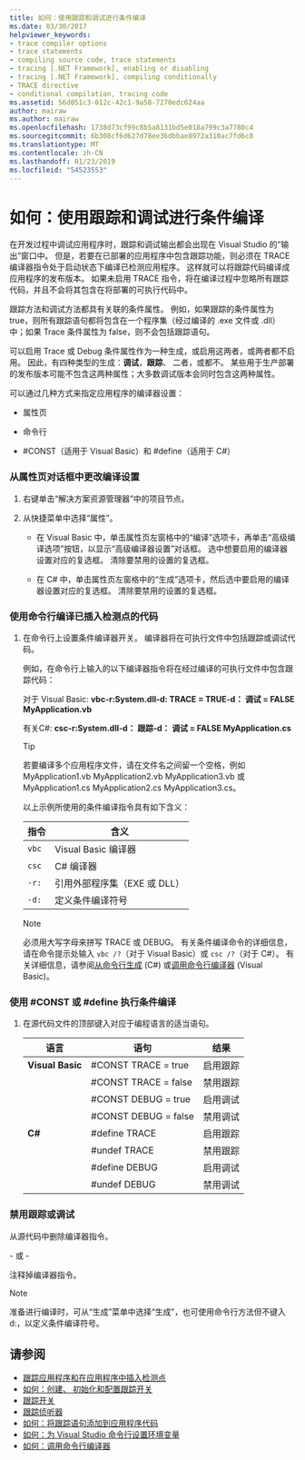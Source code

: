 ```yaml
---
title: 如何：使用跟踪和调试进行条件编译
ms.date: 03/30/2017
helpviewer_keywords:
- trace compiler options
- trace statements
- compiling source code, trace statements
- tracing [.NET Framework], enabling or disabling
- tracing [.NET Framework], compiling conditionally
- TRACE directive
- conditional compilation, tracing code
ms.assetid: 56d051c3-012c-42c1-9a58-7270edc624aa
author: mairaw
ms.author: mairaw
ms.openlocfilehash: 1738d73cf99c8b5a8131bd5e018a799c3a7780c4
ms.sourcegitcommit: 6b308cf6d627d78ee36dbbae8972a310ac7fd6c8
ms.translationtype: MT
ms.contentlocale: zh-CN
ms.lasthandoff: 01/23/2019
ms.locfileid: "54523553"
---
```

# <a name="how-to-compile-conditionally-with-trace-and-debug"></a>如何：使用跟踪和调试进行条件编译
在开发过程中调试应用程序时，跟踪和调试输出都会出现在 Visual Studio 的“输出”窗口中。 但是，若要在已部署的应用程序中包含跟踪功能，则必须在 TRACE 编译器指令处于启动状态下编译已检测应用程序。 这样就可以将跟踪代码编译成应用程序的发布版本。 如果未启用 TRACE 指令，将在编译过程中忽略所有跟踪代码，并且不会将其包含在将部署的可执行代码中。  
  
 跟踪方法和调试方法都具有关联的条件属性。 例如，如果跟踪的条件属性为 true，则所有跟踪语句都将包含在一个程序集（经过编译的 .exe 文件或 .dll）中；如果 Trace 条件属性为 false，则不会包括跟踪语句。  
  
 可以启用 Trace 或 Debug 条件属性作为一种生成，或启用这两者，或两者都不启用。 因此，有四种类型的生成：**调试**，**跟踪**、 二者，或都不。 某些用于生产部署的发布版本可能不包含这两种属性；大多数调试版本会同时包含这两种属性。  
  
 可以通过几种方式来指定应用程序的编译器设置：  
  
-   属性页  
  
-   命令行  
  
-   #CONST（适用于 Visual Basic）和 #define（适用于 C#）  
  
### <a name="to-change-compile-settings-from-the-property-pages-dialog-box"></a>从属性页对话框中更改编译设置  
  
1.  右键单击“解决方案资源管理器”中的项目节点。  
  
2.  从快捷菜单中选择“属性”。  
  
    -   在 Visual Basic 中，单击属性页左窗格中的“编译”选项卡，再单击“高级编译选项”按钮，以显示“高级编译器设置”对话框。 选中想要启用的编译器设置对应的复选框。 清除要禁用的设置的复选框。  
  
    -   在 C# 中，单击属性页左窗格中的“生成”选项卡，然后选中要启用的编译器设置对应的复选框。 清除要禁用的设置的复选框。  
  
### <a name="to-compile-instrumented-code-using-the-command-line"></a>使用命令行编译已插入检测点的代码  
  
1.  在命令行上设置条件编译器开关。 编译器将在可执行文件中包括跟踪或调试代码。  
  
     例如，在命令行上输入的以下编译器指令将在经过编译的可执行文件中包含跟踪代码：  
  
     对于 Visual Basic: **vbc-r:System.dll-d: TRACE = TRUE-d： 调试 = FALSE MyApplication.vb**  
  
     有关C#: **csc-r:System.dll-d： 跟踪-d： 调试 = FALSE MyApplication.cs**  
  
    > [!TIP]
    >  若要编译多个应用程序文件，请在文件名之间留一个空格，例如 MyApplication1.vb MyApplication2.vb MyApplication3.vb 或 MyApplication1.cs MyApplication2.cs MyApplication3.cs。  
  
     以上示例所使用的条件编译指令具有如下含义：  
  
    |指令|含义|  
    |---------------|-------------|  
    |`vbc`|Visual Basic 编译器|  
    |`csc`|C# 编译器|  
    |`-r:`|引用外部程序集（EXE 或 DLL）|  
    |`-d:`|定义条件编译符号|  
  
    > [!NOTE]
    >  必须用大写字母来拼写 TRACE 或 DEBUG。 有关条件编译命令的详细信息，请在命令提示处输入 `vbc /?`（对于 Visual Basic）或 `csc /?`（对于 C#）。 有关详细信息，请参阅[从命令行生成](~/docs/csharp/language-reference/compiler-options/how-to-set-environment-variables-for-the-visual-studio-command-line.md) (C#) 或[调用命令行编译器](~/docs/visual-basic/reference/command-line-compiler/how-to-invoke-the-command-line-compiler.md) (Visual Basic)。  
  
### <a name="to-perform-conditional-compilation-using-const-or-define"></a>使用 #CONST 或 #define 执行条件编译  
  
1.  在源代码文件的顶部键入对应于编程语言的适当语句。  
  
    |语言|语句|结果|  
    |--------------|---------------|------------|  
    |**Visual Basic**|#CONST TRACE = true|启用跟踪|  
    ||#CONST TRACE = false|禁用跟踪|  
    ||#CONST DEBUG = true|启用调试|  
    ||#CONST DEBUG = false|禁用调试|  
    |**C#**|#define TRACE|启用跟踪|  
    ||#undef TRACE|禁用跟踪|  
    ||#define DEBUG|启用调试|  
    ||#undef DEBUG|禁用调试|  
  
### <a name="to-disable-tracing-or-debugging"></a>禁用跟踪或调试  
  
从源代码中删除编译器指令。  
  
\- 或 -  
  
注释掉编译器指令。  
  
> [!NOTE]
>  准备进行编译时，可从“生成”菜单中选择“生成”，也可使用命令行方法但不键入 d:，以定义条件编译符号。  
  
## <a name="see-also"></a>请参阅
- [跟踪应用程序和在应用程序中插入检测点](../../../docs/framework/debug-trace-profile/tracing-and-instrumenting-applications.md)
- [如何：创建、 初始化和配置跟踪开关](../../../docs/framework/debug-trace-profile/how-to-create-initialize-and-configure-trace-switches.md)
- [跟踪开关](../../../docs/framework/debug-trace-profile/trace-switches.md)
- [跟踪侦听器](../../../docs/framework/debug-trace-profile/trace-listeners.md)
- [如何：将跟踪语句添加到应用程序代码](../../../docs/framework/debug-trace-profile/how-to-add-trace-statements-to-application-code.md)
- [如何：为 Visual Studio 命令行设置环境变量](~/docs/csharp/language-reference/compiler-options/how-to-set-environment-variables-for-the-visual-studio-command-line.md)
- [如何：调用命令行编译器](~/docs/visual-basic/reference/command-line-compiler/how-to-invoke-the-command-line-compiler.md)
